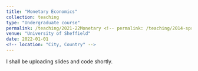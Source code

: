 ```yaml
---
title: "Monetary Economics"
collection: teaching
type: "Undergraduate course"
permalink: /teaching/2021-22Monetary <!-- permalink: /teaching/2014-spring-teaching-1 -->
venue: "University of Sheffield"
date: 2022-01-01 
<!-- location: "City, Country" -->
---
```


I shall be uploading slides and code shortly.
<!--
# Heading 1
======

# Heading 2
======

# Heading 3
======
-->
